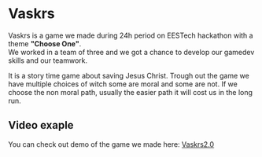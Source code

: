 # Vaskrs
Vaskrs is a game we made during 24h period on EESTech hackathon with a theme **"Choose One"**.\
We worked in a team of three and we got a chance to develop our gamedev skills and our teamwork.

It is a story time game about saving Jesus Christ. Trough out the game we have multiple choices of witch some are moral and some are not. If we choose the non moral path, usually the easier path it will cost us in the long run.

## Video exaple
You can check out demo of the game we made here:
[Vaskrs2.0](https://drive.google.com/drive/folders/1A6m4Nek8sm9nROySUMpZ-1yI8TpBCmW8?usp=share_link)
